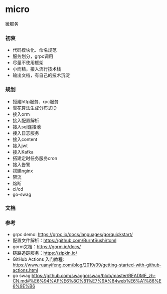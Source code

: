 # micro
微服务

### 初衷
- 代码模块化、命名规范
- 服务划分，grpc调用
- 尽量不使用框架
- 小而精，接入流行技术栈
- 输出文档，有自己的技术沉淀

### 规划
- 搭建http服务、rpc服务
- 雪花算法生成分布式ID
- 接入orm
- 接入配置解析
- 接入sql连接池
- 接入日志服务
- 接入content
- 接入jwt
- 接入Kafka
- 搭建定时任务服务cron
- 接入告警
- 搭建nginx
- 限流
- 熔断
- ci/cd
- go-swag

### 文档

### 参考
- grpc demo: https://grpc.io/docs/languages/go/quickstart/
- 配置文件解析：https://github.com/BurntSushi/toml
- gorm文档：https://gorm.io/docs/
- 链路追踪服务：https://zipkin.io/
- GitHub Actions 入门教程: https://www.ruanyifeng.com/blog/2019/09/getting-started-with-github-actions.html
- go swag:https://github.com/swaggo/swag/blob/master/README_zh-CN.md#%E6%94%AF%E6%8C%81%E7%9A%84web%E6%A1%86%E6%9E%B6
